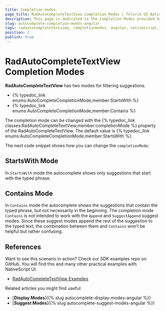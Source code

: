 ```yaml
---
title: Completion modes
page_title: RadAutoCompleteTextView Completion Modes | Telerik UI NativeScript
description: This page is dedicated to the Completion Modes provided by the RadAutoCompleteTextView control.
slug: autocomplete-completion-modes-angular
tags: radautocompletetextview, completionmodes, angular, nativescript, professional, ui
position: 2
publish: true
---
```


# RadAutoCompleteTextView Completion Modes

**RadAutoCompleteTextView** has two modes for filtering suggestions.

* {% typedoc_link enums:AutoCompleteCompletionMode,member:StartsWith %}
* {% typedoc_link enums:AutoCompleteCompletionMode,member:Contains %}

The completion mode can be changed with the {% typedoc_link classes:RadAutoCompleteTextView,member:completionMode %} property of the RadAutoCompleteTextView. The default value is {% typedoc_link enums:AutoCompleteCompletionMode,member:StartsWith %}.

The next code snippet shows how you can change the `completionMode`:

<snippet id='angular-autocomplete-startswith-mode-html'/>
<snippet id='angular-autocomplete-startswith-mode'/>

## StartsWith Mode

In `StartsWith` mode the autocomplete shows only suggestions that start with the typed phrase.

## Contains Mode

In `Contains` mode the autocomplete shows the suggestions that contain the typed phrase, but not necessarily in the beginning.
The completion mode `Contains` is not intended to work with the `Append` and  `SuggestAppend`  suggest modes.
Since these suggest modes append the rest of the suggestion to the typed text, the combination between them and `Contains` won't be helpful but rather confusing.

## References

Want to see this scenario in action?
Check our SDK examples repo on GitHub. You will find this and many other practical examples with NativeScript UI.

* [RadAutoCompleteTextView Examples](https://github.com/NativeScript/nativescript-ui-samples-angular/tree/master/autocomplete/app/examples/)

Related articles you might find useful:

* [**Display Modes**]({% slug autocomplete-display-modes-angular %})
* [**Suggest Modes**]({% slug autocomplete-suggest-modes-angular %})
